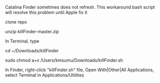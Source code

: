 Catalina Finder sometimes does not refresh. This workaround bash script will resolve this problem until Apple fix it

clone repo

unzip killFinder-master.zip

In Terminal, type

cd ~/Downloads/killFinder

sudo chmod a+x /Users/kmsumu/Downloads/killFinder.sh

In Finder, right-click "killFinder.sh" file, Open With|Other|All Applications, select Terminal in Applications/Utilities
